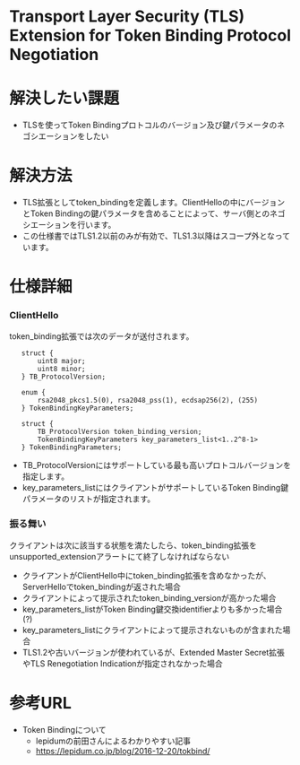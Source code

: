 # Transport Layer Security (TLS) Extension for Token Binding Protocol Negotiation

# 解決したい課題
- TLSを使ってToken Bindingプロトコルのバージョン及び鍵パラメータのネゴシエーションをしたい 

# 解決方法
- TLS拡張としてtoken_bindingを定義します。ClientHelloの中にバージョンとToken Bindingの鍵パラメータを含めることによって、サーバ側とのネゴシエーションを行います。
- この仕様書ではTLS1.2以前のみが有効で、TLS1.3以降はスコープ外となっています。

# 仕様詳細
### ClientHello
token_binding拡張では次のデータが送付されます。
```
   struct {
       uint8 major;
       uint8 minor;
   } TB_ProtocolVersion;

   enum {
       rsa2048_pkcs1.5(0), rsa2048_pss(1), ecdsap256(2), (255)
   } TokenBindingKeyParameters;

   struct {
       TB_ProtocolVersion token_binding_version;
       TokenBindingKeyParameters key_parameters_list<1..2^8-1>
   } TokenBindingParameters;
```

- TB_ProtocolVersionにはサポートしている最も高いプロトコルバージョンを指定します。
- key_parameters_listにはクライアントがサポートしているToken Binding鍵パラメータのリストが指定されます。

### 振る舞い
クライアントは次に該当する状態を満たしたら、token_binding拡張をunsupported_extensionアラートにて終了しなければならない
- クライアントがClientHello中にtoken_binding拡張を含めなかったが、ServerHelloでtoken_bindingが返された場合
- クライアントによって提示されたtoken_binding_versionが高かった場合
- key_parameters_listがToken Binding鍵交換identifierよりも多かった場合(?)
- key_parameters_listにクライアントによって提示されないものが含まれた場合
- TLS1.2や古いバージョンが使われているが、Extended Master Secret拡張やTLS Renegotiation Indicationが指定されなかった場合

# 参考URL
- Token Bindingについて
  - lepidumの前田さんによるわかりやすい記事
  - https://lepidum.co.jp/blog/2016-12-20/tokbind/
